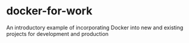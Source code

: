 # docker-for-work
An introductory example of incorporating Docker into new and existing projects for development and production
